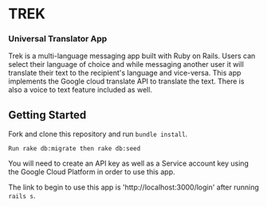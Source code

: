 # TREK
### Universal Translator App

Trek is a multi-language messaging app built with Ruby on Rails. Users can select their language of choice and while messaging another user it will translate their text to the recipient's language and vice-versa. This app implements the Google cloud translate API to translate the text. There is also a voice to text feature included as well.

## Getting Started

Fork and clone this repository and run `bundle install`.

````Run rake db:migrate then rake db:seed````

You will need to create an API key as well as a Service account key using the Google Cloud Platform in order to use this app.

The link to begin to use this app is 'http://localhost:3000/login' after running `rails s`.
